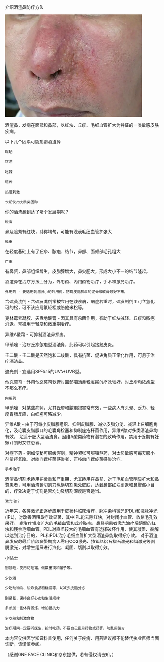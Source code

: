 介绍酒渣鼻防疗方法


![介绍酒渣鼻防疗方法](https://github.com/ywangnccu/ywang/blob/main/images/JiuNose.png)


酒渣鼻，发病在面部和鼻部，以红块、丘疹、毛细血管扩大为特征的一类敏感皮肤疾病。

以下几个因素可能加剧酒渣鼻

    曝晒

    饮酒

    吃辣

    遗传

    热温刺激

    长期使用皮质类固醇



你的酒渣鼻到达了哪个发展期呢？

    轻度

鼻及脸颊有红块，对称均匀，可能有浅表毛细血管扩张大

    微重

在轻度基础上有了丘疹、脓疱、结节，鼻部、面颊部毛孔粗大

    严重

有鼻赘，鼻部组织增生，皮脂腺增大，鼻尖肥大，形成大小不一的结节隆起。



酒渣鼻在治疗方法上分为，外用药、内用药物治疗，手术和激光治疗。

    外用药 - 要选用刺激很小的外用药，妨碍皮脂排泄的泥膏或软膏最好不用。

含硫黄洗剂 - 含硫黄洗剂常被应用在该疾病，病症若重时，硫黄制剂里可含氢化可的松，可不该应用氟轻松或倍他米松等。

克林霉素凝胶、夫西地酸膏 - 因其具有杀菌作用，有助于红块减轻、丘疹和脓疤消退，常被用于轻度和微重期治疗。

异维A酸霜 - 可抑制酒渣鼻损害。

甲硝唑 - 治疗丘疹脓疱型酒渣鼻，此药可以引起接触皮炎。

壬二酸 - 壬二酸是天然饱和二羧酸，具有抗菌、促进角质正常化作用，可用于治疗酒渣鼻。

遮光剂 - 宜选用SPF≥15的UVA+UVB型。

他克莫司 - 外用他克莫司软膏对面部酒渣鼻轻度期的疗效较好，对丘疹和脓疱型不那么有疗。

    内用药

甲硝唑 - 对某些病例，尤其丘疹和脓疱损害常有效，一些病人有头晕、乏力、轻度胃肠反应，白细胞可略减少。

异维A酸 - 由于可缩小皮脂腺组织、抑制皮脂腺、减少皮脂分泌、减轻上皮细胞角化，及毛囊皮脂腺口的毛囊角栓塞和抑制痤疮杆菌作用，异维A酸对多类酒渣鼻均有效，
尤适于肥大型酒渣鼻。因维A酸类药物有潜在的致畸作用，禁用于近期有妊娠计划的女性患者。

对症下药 - 例如便秘可服缓泻剂，精神紧张可服镇静药，对太阳敏感可每天服小剂量羟氯喹。对幽门螺杆菌感染者，可按幽门螺旋菌感染治疗。

    手术治疗

酒渣鼻切割术适用在微重和严重期，尤其适用在鼻赘，对于毛细血管明显扩大和鼻赘患者，可用酒渣鼻切割刀纵横切割患处皮肤，达到鼻部红块消退和鼻赘缩小目的，疗效决定于切割是否均匀及切割深度是否适当。

    激光治疗

近年来，各类激光正逐步应用于皮状科临床治疗，脉冲染科微光(PDL)和强脉冲光(IPL)，对改善酒糟鼻疗效显著，其中IPL能去除红块，对封闭小血管、收缩毛孔效果好，
能治疗轻度扩大的毛细血管和丘疹脓疱、鼻赘期患者激光治疗后遗留的红块和残余毛细血管。PDL对直径较大的毛细血管有选择破坏作用，使其凝固、裂解以达到治疗目的，IPL和PDL治疗毛细血管扩大型酒渣鼻能取得好疗效。
对于酒渣鼻发展的最后阶段鼻赘期病人需用CO2激光、掺铒钇铝石榴石激光和铒激光等剥脱激光，对增生组织进行汽化、凝固、切割以取得疗效。



小贴士

    别暴晒，使用防晒霜，佩戴墨镜和帽子等。

    少饮酒

    少吃动物油、油炸食品和糕饼等，以减少皮脂分泌

    别紧张，保持良好心态和生活规律

    多参加一些体育锻炼，增加抵抗力

    少吃辣和刺激食物

    治疗期间一定要听医生，按时吃药，不要自己乱用药物或药膏，勿乱用偏方



本内容仅供医学知识科普使用，任何关于疾病、用药建议都不能替代执业医师当面诊断，请谨慎参阅。

（感谢ONE FACE CLINIC和京东提供，若有侵权请告知。）
